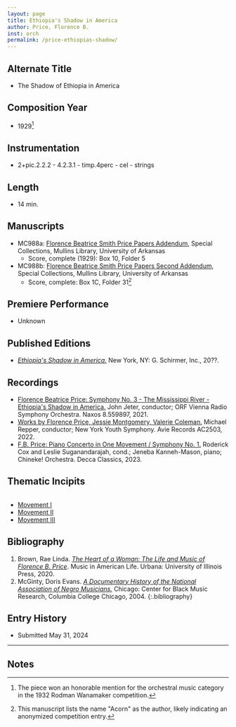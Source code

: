 ```yaml
---
layout: page
title: Ethiopia's Shadow in America
author: Price, Florence B.
inst: orch
permalink: /price-ethiopias-shadow/
---
```


## Alternate Title
- The Shadow of Ethiopia in America

## Composition Year
- 1929[^fn1]

## Instrumentation
- 2+pic.2.2.2 - 4.2.3.1 - timp.4perc - cel - strings

## Length
- 14 min.

## Manuscripts
- MC988a: <a href="https://uark.as.atlas-sys.com/repositories/2/resources/1522" target="_blank">Florence Beatrice Smith Price Papers Addendum</a>, Special Collections, Mullins Library, University of Arkansas
    * Score, complete (1929): Box 10, Folder 5
- MC988b: <a href="https://uark.as.atlas-sys.com/repositories/2/resources/696/" target="_blank">Florence Beatrice Smith Price Papers Second Addendum</a>, Special Collections, Mullins Library, University of Arkansas
    * Score, complete: Box 1C, Folder 31[^fn2]

## Premiere Performance
- Unknown

## Published Editions
- <a href="https://www.wisemusicclassical.com/work/58912/Ethiopias-Shadow-in-America/" target="_blank">*Ethiopia's Shadow in America.*</a> New York, NY: G. Schirmer, Inc., 20??.

## Recordings
- <a href="https://www.naxos.com/CatalogueDetail/?id=8.559897" target="_blank">Florence Beatrice Price: Symphony No. 3 - The Mississippi River - Ethiopia's Shadow in America.</a> John Jeter, conductor; ORF Vienna Radio Symphony Orchestra. Naxos 8.559897, 2021.
- <a href="https://www.avie-records.com/releases/works-by-florence-price-valerie-coleman-jessie-montgomery/" target="_blank">Works by Florence Price, Jessie Montgomery, Valerie Coleman.</a> Michael Repper, conductor; New York Youth Symphony. Avie Records AC2503, 2022.
- <a href="https://shop.decca.com/products/florence-price-cd" target="_blank">F.B. Price: Piano Concerto in One Movement / Symphony No. 1.</a> Roderick Cox and Leslie Suganandarajah, cond.; Jeneba Kanneh-Mason, piano; Chineke! Orchestra. Decca Classics, 2023.

## Thematic Incipits
<script src="https://www.verovio.org/javascript/latest/verovio-toolkit-wasm.js" defer></script>
<script>
  document.addEventListener("DOMContentLoaded", async (event) => {
    try {
      // Load Verovio toolkit and initialize
      await new Promise((resolve, reject) => {
        verovio.module.onRuntimeInitialized = () => {
          let tk = new verovio.toolkit();
          console.log("Verovio has loaded!");
          tk.setOptions({
            scale: 33,
            adjustPageHeight: true,
            adjustPageWidth: true,
            shrinkToFit: true,
          });
          console.log("Verovio options:", tk.getOptions());
          resolve(tk);
        };
      });

      // Array of MEI file URLs
      const meiFiles = [
        "/assets/mei/price_ethiopias_show_mvt1.mei",
        "/assets/mei/price_ethiopias_show_mvt2.mei",
        "/assets/mei/price_ethiopias_show_mvt3.mei",
      ];

      // Fetch and render each MEI file
      await Promise.all(meiFiles.map(async (url) => {
        let response = await fetch(url);
        let meiXML = await response.text();
        let svg = tk.renderData(meiXML, {});
        document.getElementById("notation").insertAdjacentHTML('beforeend', svg);
      }));

    } catch (error) {
      console.error("Error fetching or rendering MEI files:", error);
    }
  });
</script>
<div id="notation" style="overflow-x: auto"></div>

- [Movement I](/price-ethiopias-shadow/mvt1)
- [Movement II](/price-ethiopias-shadow/mvt2)
- [Movement III](/price-ethiopias-shadow/mvt3)

## Bibliography
1. Brown, Rae Linda. <a href="https://www.worldcat.org/title/1122800180" target="_blank">*The Heart of a Woman: The Life and Music of Florence B. Price*</a>. Music in American Life. Urbana: University of Illinois Press, 2020.
2. McGinty, Doris Evans. <a href="https://www.worldcat.org/title/54778506" target="_blank">*A Documentary History of the National Association of Negro Musicians.*</a> Chicago: Center for Black Music Research, Columbia College Chicago, 2004.
{:.bibliography}

## Entry History
- Submitted May 31, 2024

---
## Notes
[^fn1]: The piece won an honorable mention for the orchestral music category in the 1932 Rodman Wanamaker competition.
[^fn2]: This manuscript lists the name "Acorn" as the author, likely indicating an anonymized competition entry.
